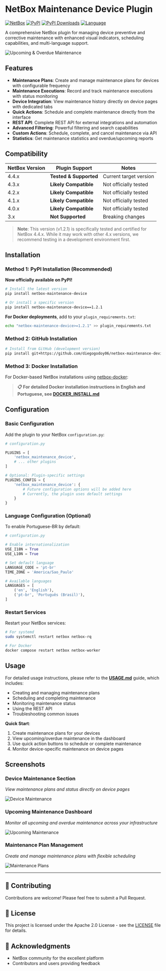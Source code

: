 # NetBox Maintenance Device Plugin

[![NetBox](https://img.shields.io/badge/NetBox-4.0%2B-orange)](https://netbox.dev/)
[![PyPI](https://img.shields.io/pypi/v/netbox-maintenance-device)](https://pypi.org/project/netbox-maintenance-device/)
[![PyPI Downloads](https://static.pepy.tech/personalized-badge/netbox-maintenance-device?period=total&units=ABBREVIATION&left_color=GREY&right_color=BLUE&left_text=downloads)](https://pepy.tech/projects/netbox-maintenance-device)
[![Language](https://img.shields.io/badge/Language-EN%20%7C%20PT--BR-brightgreen)](README.md)

A comprehensive NetBox plugin for managing device preventive and corrective maintenance with enhanced visual indicators, scheduling capabilities, and multi-language support.

![Upcoming & Overdue Maintenance](https://github.com/diegogodoy06/netbox-maintenance-device/blob/main/docs/img/Upcoming.png?raw=true)

## Features

- **Maintenance Plans**: Create and manage maintenance plans for devices with configurable frequency
- **Maintenance Executions**: Record and track maintenance executions with status monitoring
- **Device Integration**: View maintenance history directly on device pages with dedicated tabs
- **Quick Actions**: Schedule and complete maintenance directly from the interface
- **REST API**: Complete REST API for external integrations and automation
- **Advanced Filtering**: Powerful filtering and search capabilities
- **Custom Actions**: Schedule, complete, and cancel maintenance via API
- **Statistics**: Get maintenance statistics and overdue/upcoming reports


## Compatibility

| NetBox Version | Plugin Support | Notes |
|----------------|----------------|-------|
| 4.4.x | **Tested & Supported** | Current target version |
| 4.3.x | **Likely Compatible** | Not officially tested |
| 4.2.x | **Likely Compatible** | Not officially tested |
| 4.1.x | **Likely Compatible** | Not officially tested |
| 4.0.x | **Likely Compatible** | Not officially tested |
| 3.x | **Not Supported** | Breaking changes |

> **Note**: This version (v1.2.1) is specifically tested and certified for NetBox 4.4.x. While it may work with other 4.x versions, we recommend testing in a development environment first.



## Installation

### Method 1: PyPI Installation (Recommended)

**Now officially available on PyPI!**

```bash
# Install the latest version
pip install netbox-maintenance-device

# Or install a specific version
pip install netbox-maintenance-device==1.2.1
```

**For Docker deployments**, add to your `plugin_requirements.txt`:
```bash
echo "netbox-maintenance-device>=1.2.1" >> plugin_requirements.txt
```

### Method 2: GitHub Installation

```bash
# Install from GitHub (development version)
pip install git+https://github.com/diegogodoy06/netbox-maintenance-device.git
```

### Method 3: Docker Installation

For Docker-based NetBox installations using [netbox-docker](https://github.com/netbox-community/netbox-docker):

> **📋 For detailed Docker installation instructions in English and Portuguese, see [DOCKER_INSTALL.md](DOCKER_INSTALL.md)**

## Configuration

### Basic Configuration

Add the plugin to your NetBox `configuration.py`:

```python
# configuration.py

PLUGINS = [
    'netbox_maintenance_device',
    # ... other plugins
]

# Optional: Plugin-specific settings
PLUGINS_CONFIG = {
    'netbox_maintenance_device': {
        # Future configuration options will be added here
        # Currently, the plugin uses default settings
    }
}
```

### Language Configuration (Optional)

To enable Portuguese-BR by default:

```python
# configuration.py

# Enable internationalization
USE_I18N = True
USE_L10N = True

# Set default language
LANGUAGE_CODE = 'pt-br'
TIME_ZONE = 'America/Sao_Paulo'

# Available languages
LANGUAGES = [
    ('en', 'English'),
    ('pt-br', 'Português (Brasil)'),
]
```



### Restart Services

Restart your NetBox services:

```bash
# For systemd
sudo systemctl restart netbox netbox-rq

# For Docker
docker compose restart netbox netbox-worker
```

## Usage

For detailed usage instructions, please refer to the **[USAGE.md](USAGE.md)** guide, which includes:

- Creating and managing maintenance plans
- Scheduling and completing maintenance
- Monitoring maintenance status
- Using the REST API
- Troubleshooting common issues

**Quick Start**:
1. Create maintenance plans for your devices
2. View upcoming/overdue maintenance in the dashboard
3. Use quick action buttons to schedule or complete maintenance
4. Monitor device-specific maintenance on device pages

## Screenshots

### Device Maintenance Section
*View maintenance plans and status directly on device pages*

![Device Maintenance](https://github.com/diegogodoy06/netbox-maintenance-device/blob/main/docs/img/device.png?raw=true)

### Upcoming Maintenance Dashboard
*Monitor all upcoming and overdue maintenance across your infrastructure*

![Upcoming Maintenance](https://github.com/diegogodoy06/netbox-maintenance-device/blob/main/docs/img/Upcoming.png?raw=true)

### Maintenance Plan Management
*Create and manage maintenance plans with flexible scheduling*

![Maintenance Plans](https://github.com/diegogodoy06/netbox-maintenance-device/blob/main/docs/img/Plans.png?raw=true)

---

## 🤝 Contributing

Contributions are welcome! Please feel free to submit a Pull Request.

## 📄 License

This project is licensed under the Apache 2.0 License - see the [LICENSE](LICENSE) file for details.

## 🙏 Acknowledgments

- NetBox community for the excellent platform
- Contributors and users providing feedback
